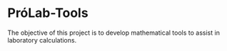 # PróLab-Tools
The objective of this project is to develop mathematical tools to assist in laboratory calculations.
